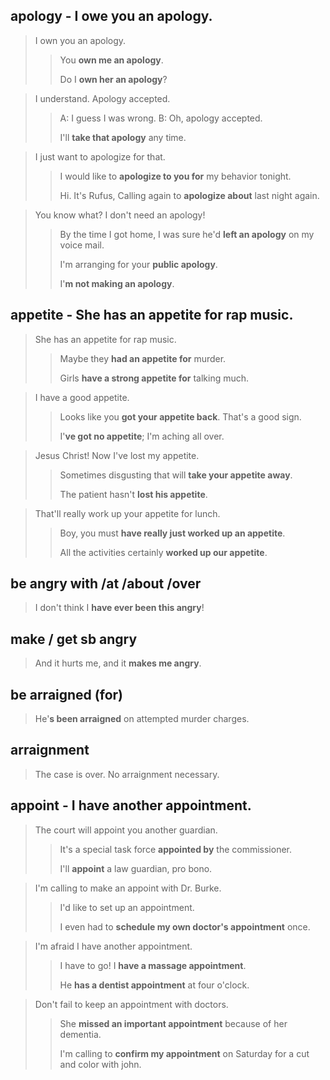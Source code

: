 ## apology - I owe you an apology.

> I own you an apology.
>
> > You **own me an apology**.
> >
> > Do I **own her an apology**?

> I understand. Apology accepted.
>
> > A: I guess I was wrong. B: Oh, apology accepted.
> >
> > I'll **take that apology** any time.

> I just want to apologize for that.
>
> > I would like to **apologize to you for** my behavior tonight.
> >
> > Hi. It's Rufus, Calling again to **apologize about** last night again.

> You know what? I don't need an apology!
>
> > By the time I got home, I was sure he'd **left an apology** on my voice mail.
> >
> > I'm arranging for your **public apology**.
> >
> > I'**m not making an apology**.

## appetite - She has an appetite for rap music.

> She has an appetite for rap music.
>
> > Maybe they **had an appetite for** murder.
> >
> > Girls **have a strong appetite for** talking much.

> I have a good appetite.
>
> > Looks like you **got your appetite back**. That's a good sign.
> >
> > I'**ve got no appetite**; I'm aching all over.

> Jesus Christ! Now I've lost my appetite.
>
> > Sometimes disgusting that will **take your appetite away**.
> >
> > The patient hasn't **lost his appetite**.

> That'll really work up your appetite for lunch.
>
> > Boy, you must **have really just worked up an appetite**.
> >
> > All the activities certainly **worked up our appetite**.

## be angry with /at /about /over

> I don't think I **have ever been this angry**!

## make / get sb angry

> And it hurts me, and it **makes me angry**.

## be arraigned (for)

> He'**s been arraigned** on attempted murder charges.

## arraignment

> The case is over. No arraignment necessary.

## appoint - I have another appointment.

> The court will appoint you another guardian.
>
> > It's a special task force **appointed by** the commissioner.
> >
> > I'll **appoint** a law guardian, pro bono.

> I'm calling to make an appoint with Dr. Burke.
>
> > I'd like to set up an appointment.
> >
> > I even had to **schedule my own doctor's appointment** once.

> I'm afraid I have another appointment.
>
> > I have to go! I **have a massage appointment**.
> >
> > He **has a dentist appointment** at four o'clock.

> Don't fail to keep an appointment with doctors.
>
> > She **missed an important appointment** because of her dementia.
> >
> > I'm calling to **confirm my appointment** on Saturday for a cut and color with john.